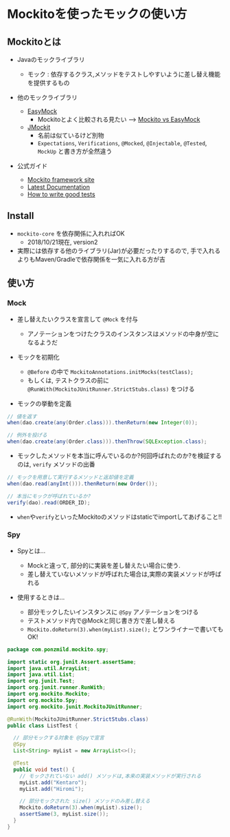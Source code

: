 # Mockitoを使ったモックの使い方

## Mockitoとは

- Javaのモックライブラリ
  - モック : 依存するクラス,メソッドをテストしやすいように差し替え機能を提供するもの

- 他のモックライブラリ
  - [EasyMock](http://easymock.org/)
    - Mockitoとよく比較される見たい --> [Mockito vs EasyMock](https://github.com/mockito/mockito/wiki/Mockito-vs-EasyMock)
  - [JMockit](http://jmockit.github.io/)
    - 名前は似ているけど別物
    - `Expectations`, `Verifications`, `@Mocked`, `@Injectable`, `@Tested`, `MockUp` と書き方が全然違う

- 公式ガイド
  - [Mockito framework site](https://site.mockito.org/)
  - [Latest Documentation](https://static.javadoc.io/org.mockito/mockito-core/2.23.0/org/mockito/Mockito.html)
  - [How to write good tests](https://github.com/mockito/mockito/wiki/How-to-write-good-tests)

## Install

- `mockito-core` を依存関係に入れればOK
  - 2018/10/21現在, version2
- 実際には依存する他のライブラリ(Jar)が必要だったりするので, 手で入れるよりもMaven/Gradleで依存関係を一気に入れる方が吉

## 使い方

### Mock

- 差し替えたいクラスを宣言して `@Mock` を付与
  - アノテーションをつけたクラスのインスタンスはメソッドの中身が空になるようだ
- モックを初期化
  - `@Before` の中で `MockitoAnnotations.initMocks(testClass);`
  - もしくは, テストクラスの前に `@RunWith(MockitoJUnitRunner.StrictStubs.class)` をつける

- モックの挙動を定義

```java
// 値を返す
when(dao.create(any(Order.class))).thenReturn(new Integer(0));

// 例外を投げる
when(dao.create(any(Order.class))).thenThrow(SQLException.class);
```

- モックしたメソッドを本当に呼んでいるのか?何回呼ばれたのか?を検証するのは, `verify` メソッドの出番

```java
// モックを用意して実行するメソッドと返却値を定義
when(dao.read(anyInt())).thenReturn(new Order());

// 本当にモックが呼ばれているか?
verify(dao).read(ORDER_ID);
```

- `when`や`verify`といったMockitoのメソッドはstaticでimportしてあげること!!

### Spy

- Spyとは...
  - Mockと違って, 部分的に実装を差し替えたい場合に使う.
  - 差し替えていないメソッドが呼ばれた場合は,実際の実装メソッドが呼ばれる

- 使用するときは...
  - 部分モックしたいインスタンスに `@Spy` アノテーションをつける
  - テストメソッド内で@Mockと同じ書き方で差し替える
  - `Mockito.doReturn(3).when(myList).size();` とワンライナーで書いてもOK!

```java
package com.ponzmild.mockito.spy;

import static org.junit.Assert.assertSame;
import java.util.ArrayList;
import java.util.List;
import org.junit.Test;
import org.junit.runner.RunWith;
import org.mockito.Mockito;
import org.mockito.Spy;
import org.mockito.junit.MockitoJUnitRunner;

@RunWith(MockitoJUnitRunner.StrictStubs.class)
public class ListTest {

  // 部分モックする対象を @Spyで宣言
  @Spy
  List<String> myList = new ArrayList<>();

  @Test
  public void test() {
    // モックされていない add() メソッドは,本来の実装メソッドが実行される
    myList.add("Kentaro");
    myList.add("Hiromi");

    // 部分モックされた size() メソッドのみ差し替える
    Mockito.doReturn(3).when(myList).size();
    assertSame(3, myList.size());
  }
}
```